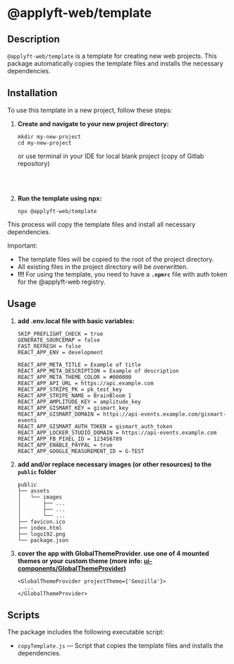# @applyft-web/template

## Description

`@applyft-web/template` is a template for creating new web projects. This package automatically copies the template files and installs the necessary dependencies.

## Installation

To use this template in a new project, follow these steps:

1. **Create and navigate to your new project directory:**

    ```
    mkdir my-new-project
    cd my-new-project
    ```
   or use terminal in your IDE for local blank project (copy of Gitlab repository)
<br/>
<br/>

2. **Run the template using npx:**

    ```
    npx @applyft-web/template
    ```

This process will copy the template files and install all necessary dependencies.

Important:
- The template files will be copied to the root of the project directory.
- All existing files in the project directory will be overwritten.
- **!!!** For using the template, you need to have a **`.npmrc`** file with auth token for the @applyft-web registry.

## Usage

1. **add .env.local file with basic variables:**
   ```
   SKIP_PREFLIGHT_CHECK = true
   GENERATE_SOURCEMAP = false
   FAST_REFRESH = false
   REACT_APP_ENV = development
   
   REACT_APP_META_TITLE = Example of title
   REACT_APP_META_DESCRIPTION = Example of description
   REACT_APP_META_THEME_COLOR = #000000
   REACT_APP_API_URL = https://api.example.com
   REACT_APP_STRIPE_PK = pk_test_key
   REACT_APP_STRIPE_NAME = BrainBloom 1
   REACT_APP_AMPLITUDE_KEY = amplitude_key
   REACT_APP_GISMART_KEY = gismart_key
   REACT_APP_GISMART_DOMAIN = https://api-events.example.com/gismart-events
   REACT_APP_GISMART_AUTH_TOKEN = gismart_auth_token
   REACT_APP_LOCKER_STUDIO_DOMAIN = https://api-events.example.com
   REACT_APP_FB_PIXEL_ID = 123456789
   REACT_APP_ENABLE_PAYPAL = true
   REACT_APP_GOOGLE_MEASUREMENT_ID = G-TEST
   ```
2. **add and/or replace necessary images (or other resources) to the `public` folder**
   ```plaintext
   public
   ├── assets
   │   └── images
   │       ├── ...
   │       ├── ...
   │       └── ...
   ├── favicon.ico
   ├── index.html
   ├── logo192.png
   └── package.json
   ```

3. **cover the app with GlobalThemeProvider. use one of 4 mounted themes or your custom theme (more info: [ui-components/GlobalThemeProvider](https://applyft-web.github.io/ui-components/?path=/story/core-globalthemeprovider--global-theme-provider-story-template))**
   ```
   <GlobalThemeProvider projectTheme={'Geozilla'}>
     ...
   </GlobalThemeProvider>
   ```



## Scripts

The package includes the following executable script:

- `copyTemplate.js` — Script that copies the template files and installs the dependencies.

